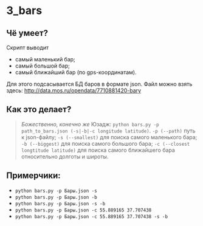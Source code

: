 # 3_bars

## Чё умеет?
Скрипт выводит
- самый маленький бар;
- самый большой бар;
- самый ближайший бар (по gps-координатам).

Для этого подсасывается БД баров в формате json.
Файл можно взять здесь: http://data.mos.ru/opendata/7710881420-bary

## Как это делает?
>*Божественно, конечно же*
Юзадж: `python bars.py -p path_to_bars.json (-s|-b|-c longitude latitude)`.
 `-p (--path)` путь к json-файлу;
 `-s (--smallest)` для поиска самого маленького бара;
 `-b (--biggest)` для поиска самого большого бара;
 `-c (--closest longtitude latitude)` для поиска самого ближайшего бара относительно долготы и широты.


## Примерчики:
- `python bars.py -p Бары.json -s`
- `python bars.py -p Бары.json -b`
- `python bars.py -p Бары.json -s -b`
- `python bars.py -p Бары.json -c 55.889165 37.707438`
- `python bars.py -p Бары.json -c 55.889165 37.707438 -s -b`
